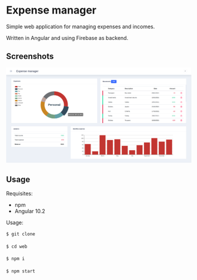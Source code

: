 # Expense manager

Simple web application for managing expenses and incomes.

Written in Angular and using Firebase as backend.

## Screenshots

![screenshot](./screenshots/screenshot1.png)

## Usage

Requisites:

- npm
- Angular 10.2

Usage:

```sh
$ git clone 

$ cd web

$ npm i

$ npm start
```
